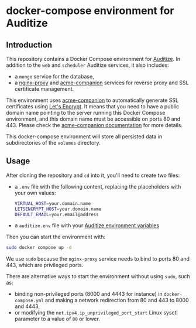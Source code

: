 # docker-compose environment for Auditize

## Introduction

This repository contains a Docker Compose environment for [Auditize](https://www.auditize.org). In addition to the `web` and `scheduler` Auditize services, it also includes:

- a `mongo` service for the database,
- a [nginx-proxy](https://github.com/nginx-proxy/nginx-proxy) and [acme-companion](https://github.com/nginx-proxy/acme-companion) services for reverse proxy and SSL certificate management.

This environment uses [acme-companion](https://github.com/nginx-proxy/acme-companion) to automatically generate SSL certificates using [Let's Encrypt](https://letsencrypt.org/). It means that you need to have a public domain name pointing to the server running this Docker Compose environment, and this domain name must be accessible on ports 80 and 443. Please check the
[acme-companion documentation](https://github.com/nginx-proxy/acme-companion) for more details.

This docker-compose environment will store all persisted data in subdirectories of the `volumes` directory.

## Usage

After cloning the repository and `cd` into it, you'll need to create two files:

- a `.env` file with the following content, replacing the placeholders with your own values:
  ```bash
  VIRTUAL_HOST=your.domain.name
  LETSENCRYPT_HOST=your.domain.name
  DEFAULT_EMAIL=your.email@address
  ```
- a `auditize.env` file with your [Auditize environment variables](https://www.auditize.org/config/)

Then you can start the environment with:

```bash
sudo docker compose up -d
```

We use `sudo` because the `nginx-proxy` service needs to bind to ports 80 and 443, which are privileged ports.

There are alternative ways to start the environment without using `sudo`, such as:

- binding non-privileged ports (8000 and 4443 for instance) in `docker-compose.yml` and making a network redirection from 80 and 443 to 8000 and 4443,
- or modifying the `net.ipv4.ip_unprivileged_port_start` Linux sysctl parameter to a value of `80` or lower.
